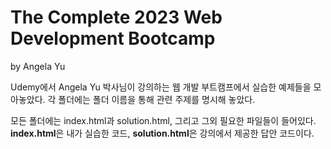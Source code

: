 # The Complete 2023 Web Development Bootcamp
by Angela Yu

Udemy에서 Angela Yu 박사님이 강의하는 웹 개발 부트캠프에서 실습한 예제들을 모아놓았다.
각 폴더에는 폴더 이름을 통해 관련 주제를 명시해 놓았다.

모든 폴더에는 index.html과 solution.html, 그리고 그외 필요한 파일들이 들어있다.
<b>index.html</b>은 내가 실습한 코드, <b>solution.html</b>은 강의에서 제공한 답안 코드이다.
